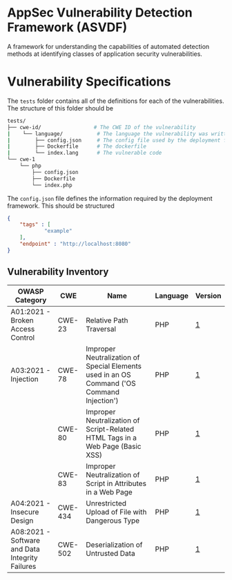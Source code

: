 # AppSec Vulnerability Detection Framework (ASVDF)

A framework for understanding the capabilities of automated detection methods at identifying classes of application security vulnerabilities.

# Vulnerability Specifications

The `tests` folder contains all of the definitions for each of the vulnerabilities. The structure of this folder should be

```bash
tests/
├── cwe-id/                 # The CWE ID of the vulnerability
|    └── language/           # The language the vulnerability was written in
|        ├── config.json     # The config file used by the deployment framework
|        ├── Dockerfile      # The dockerfile
|        └── index.lang      # The vulnerable code
└── cwe-1
    └── php
        ├── config.json
        ├── Dockerfile
        └── index.php
```

The `config.json` file defines the information required by the deployment framework. This should be structured

```json
{
    "tags" : [
            "example"
    ],
    "endpoint" : "http://localhost:8080"
}
```

## Vulnerability Inventory

| OWASP Category | CWE | Name | Language | Version | 
| - | - | - | - | - |
| A01:2021 - Broken Access Control | CWE-23 | Relative Path Traversal | PHP | [1](tests/cwe-23/php/1/) |
| A03:2021 - Injection | CWE-78 | Improper Neutralization of Special Elements used in an OS Command ('OS Command Injection') | PHP | [1](tests/cwe-78/php/1/) |
| | CWE-80 | Improper Neutralization of Script-Related HTML Tags in a Web Page (Basic XSS) | PHP | [1](tests/cwe-80/php/1/) |
| | CWE-83 | Improper Neutralization of Script in Attributes in a Web Page | PHP | [1](tests/cwe-83/php/1/) |
| A04:2021 - Insecure Design | CWE-434 | Unrestricted Upload of File with Dangerous Type | PHP | [1](tests/cwe-434/php/1/) |
| A08:2021 - Software and Data Integrity Failures | CWE-502 | Deserialization of Untrusted Data | PHP | [1](tests/cwe-502/php/1/) |
